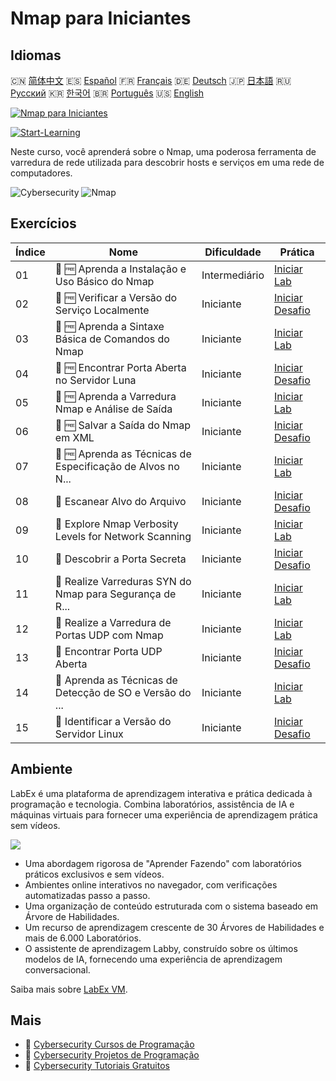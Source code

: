 # Nmap para Iniciantes

## Idiomas

🇨🇳 [简体中文](README_zh.md) 🇪🇸 [Español](README_es.md) 🇫🇷 [Français](README_fr.md) 🇩🇪 [Deutsch](README_de.md) 🇯🇵 [日本語](README_ja.md) 🇷🇺 [Русский](README_ru.md) 🇰🇷 [한국어](README_ko.md) 🇧🇷 [Português](README_pt.md) 🇺🇸 [English](README.md) 

[![Nmap para Iniciantes](https://cover-creator.labex.io/nmap-for-beginners.png?lang=pt)](https://labex.io/pt/courses/nmap-for-beginners)

[![Start-Learning](https://img.shields.io/badge/Start-Learning-whitesmoke?style=for-the-badge)](https://labex.io/pt/courses/nmap-for-beginners)

Neste curso, você aprenderá sobre o Nmap, uma poderosa ferramenta de varredura de rede utilizada para descobrir hosts e serviços em uma rede de computadores.

![Cybersecurity](https://img.shields.io/badge/Cybersecurity-whitesmoke?style=for-the-badge&logo=cybersecurity)
![Nmap](https://img.shields.io/badge/Nmap-whitesmoke?style=for-the-badge&logo=nmap)


## Exercícios

|   Índice | Nome                                                        | Dificuldade   | Prática                                                                                                                                |
|----------|-------------------------------------------------------------|---------------|----------------------------------------------------------------------------------------------------------------------------------------|
|       01 | 📖 🆓 Aprenda a Instalação e Uso Básico do Nmap             | Intermediário | <a target='_blank' href='https://labex.io/pt/tutorials/nmap-learn-nmap-installation-and-basic-usage-415924'>Iniciar Lab</a>            |
|       02 | 🎯 🆓 Verificar a Versão do Serviço Localmente              | Iniciante     | <a target='_blank' href='https://labex.io/pt/tutorials/nmap-verify-service-version-locally-548693'>Iniciar Desafio</a>                 |
|       03 | 📖 🆓 Aprenda a Sintaxe Básica de Comandos do Nmap          | Iniciante     | <a target='_blank' href='https://labex.io/pt/tutorials/nmap-learn-nmap-basic-command-syntax-415919'>Iniciar Lab</a>                    |
|       04 | 🎯 🆓 Encontrar Porta Aberta no Servidor Luna               | Iniciante     | <a target='_blank' href='https://labex.io/pt/tutorials/nmap-find-open-port-on-luna-server-548697'>Iniciar Desafio</a>                  |
|       05 | 📖 🆓 Aprenda a Varredura Nmap e Análise de Saída           | Iniciante     | <a target='_blank' href='https://labex.io/pt/tutorials/nmap-learn-nmap-scanning-and-output-analysis-415926'>Iniciar Lab</a>            |
|       06 | 🎯 🆓 Salvar a Saída do Nmap em XML                         | Iniciante     | <a target='_blank' href='https://labex.io/pt/tutorials/nmap-save-nmap-output-to-xml-548705'>Iniciar Desafio</a>                        |
|       07 | 📖 🆓 Aprenda as Técnicas de Especificação de Alvos no N... | Iniciante     | <a target='_blank' href='https://labex.io/pt/tutorials/nmap-learn-target-specification-techniques-in-nmap-415935'>Iniciar Lab</a>      |
|       08 | 🎯  Escanear Alvo do Arquivo                                | Iniciante     | <a target='_blank' href='https://labex.io/pt/tutorials/nmap-scan-target-from-file-548715'>Iniciar Desafio</a>                          |
|       09 | 📖  Explore Nmap Verbosity Levels for Network Scanning      | Iniciante     | <a target='_blank' href='https://labex.io/pt/tutorials/nmap-explore-nmap-verbosity-levels-for-network-scanning-415939'>Iniciar Lab</a> |
|       10 | 🎯  Descobrir a Porta Secreta                               | Iniciante     | <a target='_blank' href='https://labex.io/pt/tutorials/nmap-uncover-the-secret-port-548724'>Iniciar Desafio</a>                        |
|       11 | 📖  Realize Varreduras SYN do Nmap para Segurança de R...   | Iniciante     | <a target='_blank' href='https://labex.io/pt/tutorials/nmap-conduct-nmap-syn-scans-for-network-security-415934'>Iniciar Lab</a>        |
|       12 | 📖  Realize a Varredura de Portas UDP com Nmap              | Iniciante     | <a target='_blank' href='https://labex.io/pt/tutorials/nmap-perform-udp-port-scanning-with-nmap-415938'>Iniciar Lab</a>                |
|       13 | 🎯  Encontrar Porta UDP Aberta                              | Iniciante     | <a target='_blank' href='https://labex.io/pt/tutorials/nmap-find-open-udp-port-548746'>Iniciar Desafio</a>                             |
|       14 | 📖  Aprenda as Técnicas de Detecção de SO e Versão do ...   | Iniciante     | <a target='_blank' href='https://labex.io/pt/tutorials/nmap-learn-nmap-os-and-version-detection-techniques-415925'>Iniciar Lab</a>     |
|       15 | 🎯  Identificar a Versão do Servidor Linux                  | Iniciante     | <a target='_blank' href='https://labex.io/pt/tutorials/nmap-identify-linux-server-version-548747'>Iniciar Desafio</a>                  |

## Ambiente

LabEx é uma plataforma de aprendizagem interativa e prática dedicada à programação e tecnologia. Combina laboratórios, assistência de IA e máquinas virtuais para fornecer uma experiência de aprendizagem prática sem vídeos.

![](https://tutorial-screenshot.getvm.io/images/vm-1725247253.png)

- Uma abordagem rigorosa de "Aprender Fazendo" com laboratórios práticos exclusivos e sem vídeos.
- Ambientes online interativos no navegador, com verificações automatizadas passo a passo.
- Uma organização de conteúdo estruturada com o sistema baseado em Árvore de Habilidades.
- Um recurso de aprendizagem crescente de 30 Árvores de Habilidades e mais de 6.000 Laboratórios.
- O assistente de aprendizagem Labby, construído sobre os últimos modelos de IA, fornecendo uma experiência de aprendizagem conversacional.

Saiba mais sobre [LabEx VM](https://support.labex.io/using-labex/virtual-machine).

## Mais

- 🔗 [Cybersecurity Cursos de Programação](https://github.com/labex-labs/awesome-programming-courses)
- 🔗 [Cybersecurity Projetos de Programação](https://github.com/labex-labs/awesome-programming-projects)
- 🔗 [Cybersecurity Tutoriais Gratuitos](https://github.com/labex-labs/cybersecurity-free-tutorials)

